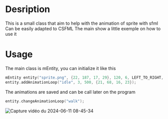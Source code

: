 # Desription

This is a small class that aim to help with the animation of sprite with sfml
Can be easily adapted to CSFML
The main show a little exemple on how to use it

# Usage

The main class is mEntity, you can initialize it like this

```cpp
mEntity entity("sprite.png", {22, 187, 17, 29}, 120, 6, LEFT_TO_RIGHT, "walk");
entity.addAnimationLoop("idle", 3, 500, {21, 68, 16, 23});
```

The animations are saved and can be call later on the program

```cpp
entity.changeAnimationLoop("walk");
```
![Capture vidéo du 2024-06-11 08-45-34](https://github.com/TrueMordecai/sfml_mEntity/assets/60859370/6573f542-244b-4995-b699-79185a1427b2)
